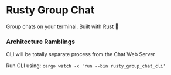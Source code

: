 # Rusty Group Chat

Group chats on your terminal. Built with Rust 🦀

### Architecture Ramblings

CLI will be totally separate process from the Chat Web Server

Run CLI using: `cargo watch -x 'run --bin rusty_group_chat_cli'`
